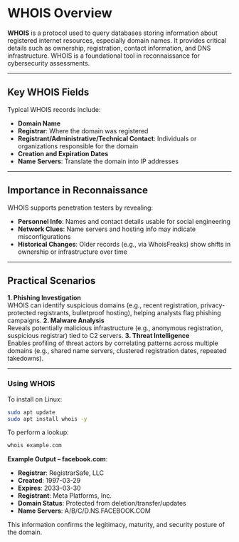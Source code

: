 # WHOIS Overview
**WHOIS** is a protocol used to query databases storing information about registered internet resources, especially domain names. It provides critical details such as ownership, registration, contact information, and DNS infrastructure. WHOIS is a foundational tool in reconnaissance for cybersecurity assessments.

---
## Key WHOIS Fields
Typical WHOIS records include:
- **Domain Name**
- **Registrar**: Where the domain was registered
- **Registrant/Administrative/Technical Contact**: Individuals or organizations responsible for the domain
- **Creation and Expiration Dates**
- **Name Servers**: Translate the domain into IP addresses

---
## Importance in Reconnaissance
WHOIS supports penetration testers by revealing:
- **Personnel Info**: Names and contact details usable for social engineering
- **Network Clues**: Name servers and hosting info may indicate misconfigurations
- **Historical Changes**: Older records (e.g., via WhoisFreaks) show shifts in ownership or infrastructure over time

---
## Practical Scenarios
**1. Phishing Investigation**  
WHOIS can identify suspicious domains (e.g., recent registration, privacy-protected registrants, bulletproof hosting), helping analysts flag phishing campaigns.
**2. Malware Analysis**  
Reveals potentially malicious infrastructure (e.g., anonymous registration, suspicious registrar) tied to C2 servers.
**3. Threat Intelligence**  
Enables profiling of threat actors by correlating patterns across multiple domains (e.g., shared name servers, clustered registration dates, repeated takedowns).

---
### Using WHOIS
To install on Linux:
```bash
sudo apt update
sudo apt install whois -y
```

To perform a lookup:
```bash
whois example.com
```

**Example Output – facebook.com**:
- **Registrar**: RegistrarSafe, LLC
- **Created**: 1997-03-29
- **Expires**: 2033-03-30
- **Registrant**: Meta Platforms, Inc.
- **Domain Status**: Protected from deletion/transfer/updates
- **Name Servers**: A/B/C/D.NS.FACEBOOK.COM

This information confirms the legitimacy, maturity, and security posture of the domain.
